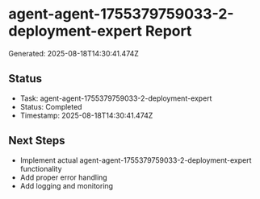 # agent-agent-1755379759033-2-deployment-expert Report

Generated: 2025-08-18T14:30:41.474Z

## Status
- Task: agent-agent-1755379759033-2-deployment-expert
- Status: Completed
- Timestamp: 2025-08-18T14:30:41.474Z

## Next Steps
- Implement actual agent-agent-1755379759033-2-deployment-expert functionality
- Add proper error handling
- Add logging and monitoring
